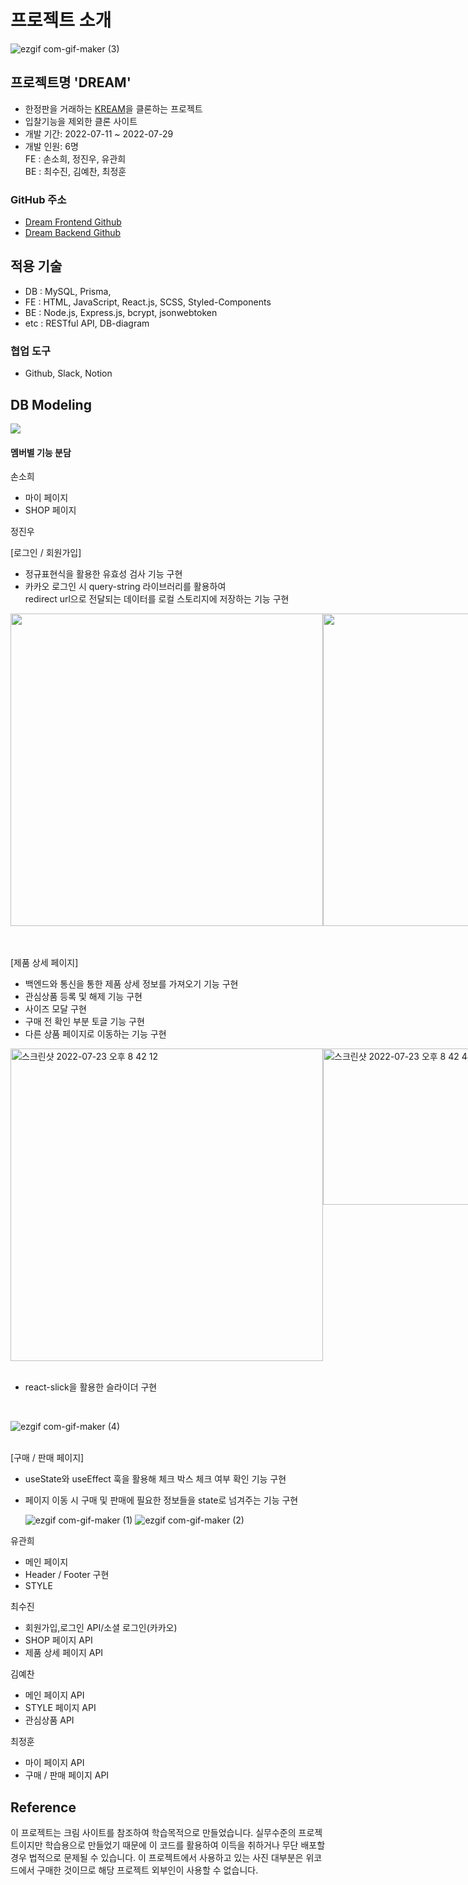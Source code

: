 # 프로젝트 소개
![ezgif com-gif-maker (3)](https://user-images.githubusercontent.com/66675699/180681932-cf47ff6c-718a-464c-b40b-06e437539264.gif)

## 프로젝트명 'DREAM'

- 한정판을 거래하는 [KREAM](https://kream.co.kr/)을 클론하는 프로젝트
- 입찰기능을 제외한 클론 사이트
- 개발 기간: 2022-07-11 ~ 2022-07-29
- 개발 인원: 6명<br>
  FE : 손소희, 정진우, 유관희<br>
  BE : 최수진, 김예찬, 최정훈

### GitHub 주소

- [Dream Frontend Github](https://github.com/wecode-bootcamp-korea/justcode-5-2nd-dream-front)
- [Dream Backend Github](https://github.com/wecode-bootcamp-korea/justcode-5-2nd-dream-back)

## 적용 기술

- DB : MySQL, Prisma, 
- FE : HTML, JavaScript, React.js, SCSS, Styled-Components
- BE : Node.js, Express.js, bcrypt, jsonwebtoken
- etc : RESTful API, DB-diagram

### 협업 도구

- Github, Slack, Notion

## DB Modeling

![](https://velog.velcdn.com/images/jeongssi94/post/49cca761-78e9-4331-96bc-8f130f913e3a/image.png)

#### 멤버별 기능 분담

손소희

- 마이 페이지
- SHOP 페이지

정진우

[로그인 / 회원가입]

- 정규표현식을 활용한 유효성 검사 기능 구현
- 카카오 로그인 시 query-string 라이브러리를 활용하여 <br>
  redirect url으로 전달되는 데이터를 로컬 스토리지에 저장하는 기능 구현

<div style="display:flex">
<img src="https://user-images.githubusercontent.com/66675699/180680873-d5628187-1fb9-48d1-9dd8-6d7ccf16592c.png" style="width:500px; height:500px"/>
<img src="https://user-images.githubusercontent.com/66675699/180680940-6fb506f2-8bf1-4b4c-bc1d-07f946f0d388.png" style="width:500px; height:500px"/>
</div>

<br><br>
[제품 상세 페이지]

- 백엔드와 통신을 통한 제품 상세 정보를 가져오기 기능 구현
- 관심상품 등록 및 해제 기능 구현
- 사이즈 모달 구현
- 구매 전 확인 부분 토글 기능 구현
- 다른 상품 페이지로 이동하는 기능 구현

<div style="display:flex">
<img width="500" alt="스크린샷 2022-07-23 오후 8 42 12" src="https://user-images.githubusercontent.com/66675699/180681125-d6af9f88-ea97-4f1d-a875-9c76bb0ee1a6.png">
  <img width="500" height="250" alt="스크린샷 2022-07-23 오후 8 42 48" src="https://user-images.githubusercontent.com/66675699/180681147-75615acd-3b5c-4018-bfe6-3714c1ee18a7.png">
  <img width="500" height="350" alt="스크린샷 2022-07-23 오후 8 42 54" src="https://user-images.githubusercontent.com/66675699/180681166-d9a1ef36-5118-4224-bf66-a9bd1913b810.png">
 
 <img width="500"  height="350" alt="스크린샷 2022-07-23 오후 9 23 10" src="https://user-images.githubusercontent.com/66675699/180682883-a0bc0acf-c205-4c67-b14f-37c9fd4b805e.png">
</div>
<br>

- react-slick을 활용한 슬라이더 구현 

<br>

![ezgif com-gif-maker (4)](https://user-images.githubusercontent.com/66675699/180682591-562698be-6dae-4854-9976-1c06b9f66820.gif)

<br>
[구매 / 판매 페이지]

- useState와 useEffect 훅을 활용해 체크 박스 체크 여부 확인 기능 구현
- 페이지 이동 시 구매 및 판매에 필요한 정보들을
  state로 넘겨주는 기능 구현<br>
  
  ![ezgif com-gif-maker (1)](https://user-images.githubusercontent.com/66675699/180681576-6d815391-1f7c-49d7-aa50-933d9c2b761a.gif)
  ![ezgif com-gif-maker (2)](https://user-images.githubusercontent.com/66675699/180681790-b1a9427f-1284-44f7-9121-d0cbaaf0597e.gif)

유관희

- 메인 페이지
- Header / Footer 구현
- STYLE

최수진

- 회원가입,로그인 API/소셜 로그인(카카오)
- SHOP 페이지 API
- 제품 상세 페이지 API

김예찬

- 메인 페이지 API
- STYLE 페이지 API
- 관심상품 API

최정훈

- 마이 페이지 API
- 구매 / 판매 페이지 API

## Reference

이 프로젝트는 크림 사이트를 참조하여 학습목적으로 만들었습니다.
실무수준의 프로젝트이지만 학습용으로 만들었기 때문에 이 코드를 활용하여 이득을 취하거나 무단 배포할 경우 법적으로 문제될 수 있습니다.
이 프로젝트에서 사용하고 있는 사진 대부분은 위코드에서 구매한 것이므로 해당 프로젝트 외부인이 사용할 수 없습니다.

